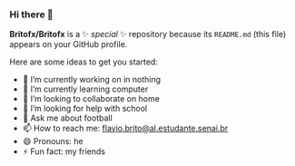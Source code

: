 ### Hi there 👋


**Britofx/Britofx** is a ✨ _special_ ✨ repository because its `README.md` (this file) appears on your GitHub profile.

Here are some ideas to get you started:

- 🔭 I’m currently working on in nothing
- 🌱 I’m currently learning computer
- 👯 I’m looking to collaborate on home
- 🤔 I’m looking for help with school
- 💬 Ask me about football
- 📫 How to reach me: flavio.brito@al.estudante.senai.br
- 😄 Pronouns: he
- ⚡ Fun fact: my friends

